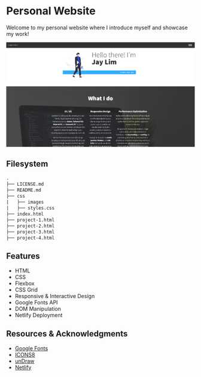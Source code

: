 # Personal Website
Welcome to my personal website where I introduce myself and showcase my work!

<img src="css/images/website-home.png" width="800" alt="screenshot of the home page">

## Filesystem
```
.
├── LICENSE.md
├── README.md
├── css
|   ├── images
|   ├── styles.css
├── index.html
├── project-1.html
├── project-2.html
├── project-3.html
├── project-4.html

```

## Features
* HTML
* CSS
* Flexbox
* CSS Grid
* Responsive & Interactive Design
* Google Fonts API
* DOM Manipulation
* Netlify Deployment

## Resources & Acknowledgments
* [Google Fonts](https://fonts.google.com/)
* [ICONS8](https://icons8.com/)
* [unDraw](https://undraw.co/)
* [Netlify](https://www.netlify.com/)